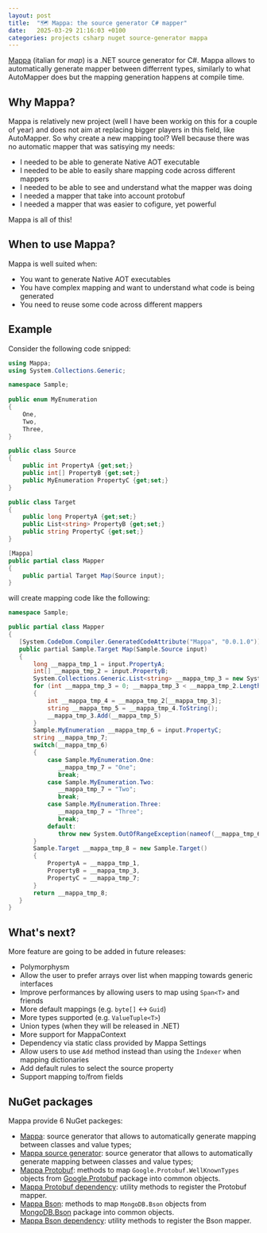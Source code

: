 ```yaml
---
layout: post
title:  "🗺️ Mappa: the source generator C# mapper"
date:   2025-03-29 21:16:03 +0100
categories: projects csharp nuget source-generator mappa
---
```

[Mappa](https://github.com/sanelli/Mappa) (italian for _map_) is a .NET source generator for C#. Mappa allows to automatically generate mapper between differrent types, similarly to what AutoMapper does but the mapping generation happens at compile time.

## Why Mappa?
Mappa is relatively new project (well I have been workig on this for a couple of year) and does not aim at replacing bigger players in this field, like AutoMapper. So why create a new mapping tool? Well because there was no automatic mapper that was satisying my needs:
- I needed to be able to generate Native AOT executable
- I needed to be able to easily share mapping code across different mappers
- I needed to be able to see and understand what the mapper was doing
- I needed a mapper that take into account protobuf
- I needed a mapper that was easier to cofigure, yet powerful

Mappa is all of this!

## When to use Mappa?
Mappa is well suited when:
- You want to generate Native AOT executables
- You have complex mapping and want to understand what code is being generated
- You need to reuse some code across different mappers

## Example
Consider the following code snipped:
```csharp
using Mappa;
using System.Collections.Generic;

namespace Sample;
  
public enum MyEnumeration
{
    One,
    Two,
    Three,
}

public class Source
{
    public int PropertyA {get;set;}
    public int[] PropertyB {get;set;}
    public MyEnumeration PropertyC {get;set;}
}

public class Target
{
    public long PropertyA {get;set;}
    public List<string> PropertyB {get;set;}
    public string PropertyC {get;set;}
}

[Mappa]
public partial class Mapper
{
    public partial Target Map(Source input);
}
```

will create mapping code like the following:
```csharp
namespace Sample;

public partial class Mapper
{
   [System.CodeDom.Compiler.GeneratedCodeAttribute("Mappa", "0.0.1.0")]
   public partial Sample.Target Map(Sample.Source input)
   {
       long __mappa_tmp_1 = input.PropertyA;
       int[] __mappa_tmp_2 = input.PropertyB;
       System.Collections.Generic.List<string> __mappa_tmp_3 = new System.Collections.Generic.List<string>(__mappa_tmp_2.Length);
       for (int __mappa_tmp_3 = 0; __mappa_tmp_3 < __mappa_tmp_2.Length; ++__mappa_tmp_3)
       {
           int __mappa_tmp_4 = __mappa_tmp_2[__mappa_tmp_3];
           string __mappa_tmp_5 = __mappa_tmp_4.ToString();
           __mappa_tmp_3.Add(__mappa_tmp_5)
       }
       Sample.MyEnumeration __mappa_tmp_6 = input.PropertyC;
       string __mappa_tmp_7;
       switch(__mappa_tmp_6)
       {
           case Sample.MyEnumeration.One:
              __mappa_tmp_7 = "One";
              break;
           case Sample.MyEnumeration.Two:
              __mappa_tmp_7 = "Two";
              break;
           case Sample.MyEnumeration.Three:
              __mappa_tmp_7 = "Three";
              break;
           default:
              throw new System.OutOfRangeException(nameof(__mappa_tmp_6));
       }
       Sample.Target __mappa_tmp_8 = new Sample.Target()
       {
           PropertyA = __mappa_tmp_1,
           PropertyB = __mappa_tmp_3,
           PropertyC = __mappa_tmp_7;
       }
       return __mappa_tmp_8;
   }
}
```

## What's next?
More feature are going to be added in future releases:
- Polymorphysm
- Allow the user to prefer arrays over list when mapping towards generic interfaces
- Improve performances by allowing users to map using `Span<T>` and friends
- More default mappings (e.g. `byte[]` <-> `Guid`)
- More types supported (e.g. `ValueTuple<T>`)
- Union types (when they will be released in .NET)
- More support for MappaContext
- Dependency via static class provided by Mappa Settings
- Allow users to use `Add` method instead than using the `Indexer` when mapping dictionaries
- Add default rules to select the source property
- Support mapping to/from fields

## NuGet packages
Mappa provide 6 NuGet packeges:
- [Mappa](https://www.nuget.org/packages/Mappa/): source generator that allows to automatically generate mapping between classes and value types;
- [Mappa source generator](https://www.nuget.org/packages/Mappa.Generator/): source generator that allows to automatically generate mapping between classes and value types;
- [Mappa Protobuf](https://www.nuget.org/packages/Mappa.Dependency.Protobuf/): methods to map `Google.Protobuf.WellKnownTypes` objects from [Google.Protobuf](https://www.nuget.org/packages/Google.Protobuf) package into common objects.
- [Mappa Protobuf dependency](https://www.nuget.org/packages/Mappa.Dependency.Protobuf.DependencyInjection/): utility methods to register the Protobuf mapper.
- [Mappa Bson](https://www.nuget.org/packages/Mappa.Dependency.Bson/): methods to map `MongoDB.Bson` objects from [MongoDB.Bson](https://www.nuget.org/packages/MongoDB.Bson) package into common objects.
- [Mappa Bson dependency](https://www.nuget.org/packages/Mappa.Dependency.Bson.DependencyInjection/): utility methods to register the Bson mapper.
